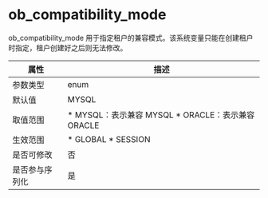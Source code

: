 ob_compatibility_mode 
==========================================

ob_compatibility_mode 用于指定租户的兼容模式。该系统变量只能在创建租户时指定，租户创建好之后则无法修改。


| **属性**  |                                                             **描述**                                                              |
|---------|---------------------------------------------------------------------------------------------------------------------------------|
| 参数类型    | enum                                                                                                                            |
| 默认值     | MYSQL                                                                                                                           |
| 取值范围    | * MYSQL：表示兼容 MYSQL   * ORACLE：表示兼容 ORACLE    |
| 生效范围    | * GLOBAL   * SESSION                         |
| 是否可修改   | 否                                                                                                                               |
| 是否参与序列化 | 是                                                                                                                               |



